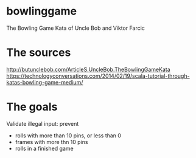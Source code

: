# bowlinggame
The Bowling Game Kata of Uncle Bob and Viktor Farcic

# The sources
http://butunclebob.com/ArticleS.UncleBob.TheBowlingGameKata
https://technologyconversations.com/2014/02/19/scala-tutorial-through-katas-bowling-game-medium/

# The goals

Validate illegal input: prevent
- rolls with more than 10 pins, or less than 0
- frames with more thn 10 pins
- rolls in a finished game
